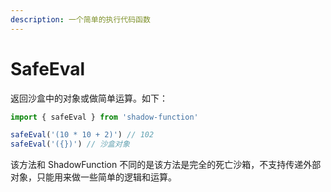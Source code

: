 ```yaml
---
description: 一个简单的执行代码函数
---
```


# SafeEval

返回沙盒中的对象或做简单运算。如下：

```javascript
import { safeEval } from 'shadow-function'

safeEval('(10 * 10 + 2)') // 102
safeEval('({})') // 沙盒对象
```

该方法和 ShadowFunction 不同的是该方法是完全的死亡沙箱，不支持传递外部对象，只能用来做一些简单的逻辑和运算。


